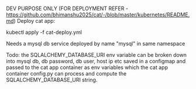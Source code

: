 DEV PURPOSE ONLY (FOR DEPLOYMENT REFER - https://github.com/bhimanshu2025/cat/-/blob/master/kubernetes/README.md)
Deploy cat app:

kubectl apply -f cat-deploy.yml 

Needs a mysql db service deployed by name "mysql" in same namespace


Todo: the SQLALCHEMY_DATABASE_URI env variable can be broken down into mysql db, db password, db user, host ip etc saved in a configmap and passed to the cat app container as env variables which the cat app container config.py can process and compute the SQLALCHEMY_DATABASE_URI string.
